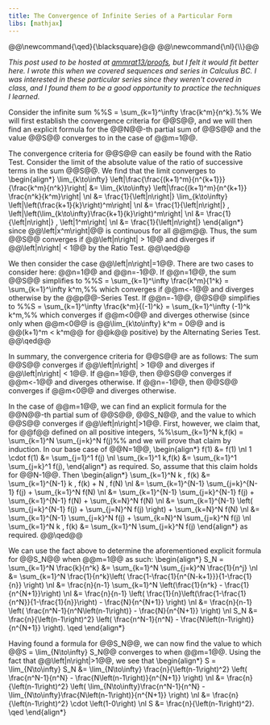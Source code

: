```yaml
---
title: The Convergence of Infinite Series of a Particular Form
libs: [mathjax]
---
```


<div class="mathjaxDeclarations">
    @@\newcommand{\qed}{\blacksquare}@@
    @@\newcommand{\nl}{\\}@@
</div>

_This post used to be hosted at [ammrat13/proofs](https://github.com/ammrat13/proofs),
but I felt it would fit better here. I wrote this when we covered sequences and
series in Calculus BC. I was interested in these particular series since they
weren't covered in class, and I found them to be a good opportunity to practice
the techniques I learned._

Consider the infinite sum 
%%S = \sum_{k=1}^\infty \frac{k^m}{n^k}.%%
We will first establish the convergence criteria for @@S@@, and we will then
find an explicit formula for the @@N@@-th partial sum of @@S@@ and the value
@@S@@ converges to in the case of @@m=1@@.

The convergence criteria for @@S@@ can easily be found with the Ratio Test.
Consider the limit of the absolute value of the ratio of successive terms in the
sum @@S@@. We find that the limit converges to 
\begin{align\*}
\lim_{k\to\infty} \left|\frac{\frac{(k+1)^m}{n^{k+1}}}{\frac{k^m}{n^k}}\right| &= \lim_{k\to\infty} \left|\frac{(k+1)^m}{n^{k+1}} \frac{n^k}{k^m}\right| \nl
	&= \frac{1}{\left|n\right|} \lim_{k\to\infty} \left|\left(\frac{k+1}{k}\right)^m\right| \nl
	&= \frac{1}{\left|n\right|} \, \left|\left(\lim_{k\to\infty}\frac{k+1}{k}\right)^m\right| \nl
	&= \frac{1}{\left|n\right|} \, \left|1^m\right| \nl
	&= \frac{1}{\left|n\right|}
\end{align\*}
since @@\left|x^m\right|@@ is continuous for all @@m@@. Thus, the sum @@S@@
converges if @@\left|n\right| > 1@@ and diverges if @@\left|n\right| < 1@@ by
the Ratio Test. @@\qed@@

We then consider the case @@\left|n\right|=1@@. There are two cases to consider
here: @@n=1@@ and @@n=-1@@. If @@n=1@@, the sum @@S@@ simplifies to
%%S = \sum_{k=1}^\infty \frac{k^m}{1^k} = \sum_{k=1}^\infty k^m,%%
which converges if @@m<-1@@ and diverges otherwise by the @@p@@-Series Test. If
@@n=-1@@, @@S@@ simplifies to 
%%S = \sum_{k=1}^\infty \frac{k^m}{(-1)^k} = \sum_{k=1}^\infty (-1)^k k^m,%%
which converges if @@m<0@@ and diverges otherwise (since only when @@m<0@@ is
@@\lim_{k\to\infty} k^m = 0@@ and is @@(k+1)^m < k^m@@ for @@k@@ positive) by
the Alternating Series Test. @@\qed@@

In summary, the convergence criteria for @@S@@ are as follows: The sum @@S@@
converges if @@\left|n\right| > 1@@ and diverges if @@\left|n\right| < 1@@. If
@@n=1@@, then @@S@@ converges if @@m<-1@@ and diverges otherwise. If @@n=-1@@,
then @@S@@ converges if @@m<0@@ and diverges otherwise.

In the case of @@m=1@@, we can find an explicit formula for the @@N@@-th partial
sum of @@S@@, @@S_N@@, and the value to which @@S@@ converges if
@@\left|n\right|>1@@. First, however, we claim that, for @@f@@ defined on all
positive integers,
%%\sum_{k=1}^N k\,f(k) = \sum_{k=1}^N \sum_{j=k}^N f(j)%%
and we will prove that claim by induction. In our base case of @@N=1@@,
\begin{align\*}
f(1) &= f(1) \nl
1 \cdot f(1) &= \sum_{j=1}^1 f(j) \nl
\sum_{k=1}^1 k\,f(k) &= \sum_{k=1}^1 \sum_{j=k}^1 f(j),
\end{align\*}
as required. So, assume that this claim holds for @@N-1@@. Then 
\begin{align\*}
\sum_{k=1}^N k \, f(k) &= \sum_{k=1}^{N-1} k \, f(k) + N \, f(N) \nl
	&= \sum_{k=1}^{N-1} \sum_{j=k}^{N-1} f(j) + \sum_{k=1}^N f(N) \nl
	&= \sum_{k=1}^{N-1} \sum_{j=k}^{N-1} f(j) + \sum_{k=1}^{N-1} f(N) + \sum_{k=N}^N f(N) \nl
	&= \sum_{k=1}^{N-1} \left( \sum_{j=k}^{N-1} f(j) + \sum_{j=N}^N f(j) \right) + \sum_{k=N}^N f(N) \nl
	&= \sum_{k=1}^{N-1} \sum_{j=k}^N f(j) + \sum_{k=N}^N \sum_{j=k}^N f(j) \nl
\sum_{k=1}^N k \, f(k) &= \sum_{k=1}^N \sum_{j=k}^N f(j)
\end{align\*}
as required. @@\qed@@

We can use the fact above to determine the aforementioned explicit formula for
@@S_N@@ when @@m=1@@ as such:
\begin{align\*}
S_N = \sum_{k=1}^N \frac{k}{n^k} &= \sum_{k=1}^N \sum_{j=k}^N \frac{1}{n^j} \nl
	&= \sum_{k=1}^N \frac{1}{n^k}\left( \frac{1-\frac{1}{n^{N-k+1}}}{1-\frac{1}{n}} \right) \nl
	&= \frac{n}{n-1} \sum_{k=1}^N \left(\frac{1}{n^k} - \frac{1}{n^{N+1}}\right) \nl
	&= \frac{n}{n-1} \left( \frac{1}{n}\left(\frac{1-\frac{1}{n^N}}{1-\frac{1}{n}}\right) - \frac{N}{n^{N+1}} \right) \nl
	&= \frac{n}{n-1} \left( \frac{n^N-1}{n^N\left(n-1\right)} - \frac{N}{n^{N+1}} \right) \nl
S_N &= \frac{n}{\left(n-1\right)^2} \left( \frac{n^N-1}{n^N} - \frac{N\left(n-1\right)}{n^{N+1}} \right). \qed
\end{align\*}

Having found a formula for @@S_N@@, we can now find the value to which @@S =
\lim_{N\to\infty} S_N@@ converges to when @@m=1@@. Using the fact that
@@\left|n\right|>1@@, we see that
\begin{align\*}
S = \lim_{N\to\infty} S_N &= \lim_{N\to\infty} \frac{n}{\left(n-1\right)^2} \left( \frac{n^N-1}{n^N} - \frac{N\left(n-1\right)}{n^{N+1}} \right) \nl
	&= \frac{n}{\left(n-1\right)^2} \left( \lim_{N\to\infty}\frac{n^N-1}{n^N} - \lim_{N\to\infty}\frac{N\left(n-1\right)}{n^{N+1}} \right) \nl
	&= \frac{n}{\left(n-1\right)^2} \cdot \left(1-0\right) \nl
S &= \frac{n}{\left(n-1\right)^2}. \qed
\end{align\*}
